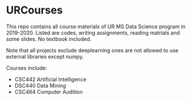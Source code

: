 # URCourses
This repo contains all course materials of UR MS Data Science program in 2019-2020. Listed are codes, writing assignments, reading matrials and some slides. No textbook included.

Note that all projects exclude deeplearning ones are not allowed to use external libraries except numpy.

Courses include:

- CSC442 Artificial Intelligence
- DSC440 Data Mining
- CSC464 Computer Audition